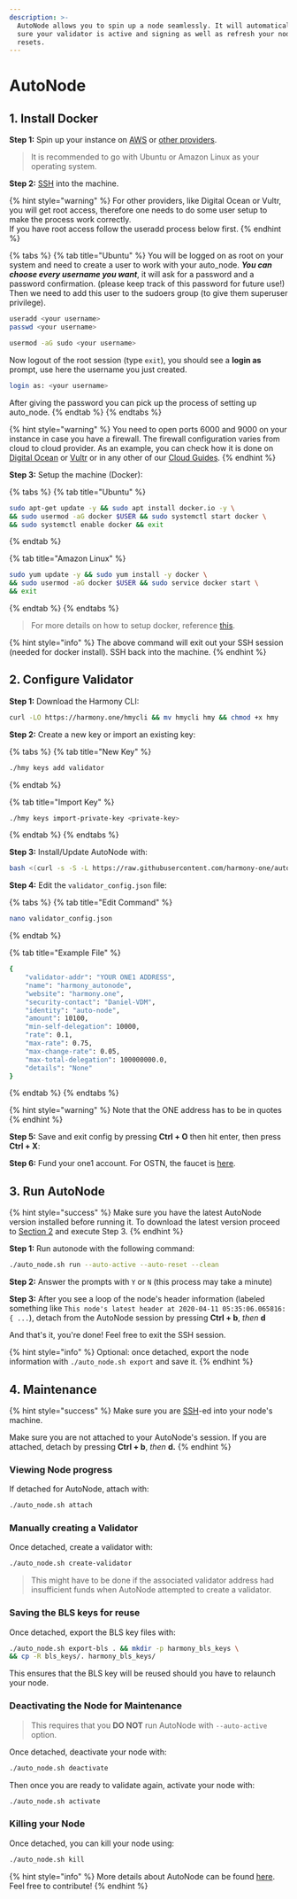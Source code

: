 ```yaml
---
description: >-
  AutoNode allows you to spin up a node seamlessly. It will automatically make
  sure your validator is active and signing as well as refresh your node on hard
  resets.
---
```


# AutoNode

## 1. Install Docker

**Step 1:** Spin up your instance on [AWS](first-time-setup/cloud-guides/aws.md) or [other providers](https://docs.harmony.one/home/validators/first-time-setup/cloud-guides).

> It is recommended to go with Ubuntu or Amazon Linux as your operating system.

**Step 2:** [SSH](https://docs.harmony.one/home/validators/first-time-setup/cloud-guides/aws#step-2-connecting-to-your-aws-instance) into the machine.

{% hint style="warning" %}
For other providers, like Digital Ocean or Vultr, you will get root access, therefore one needs to do some user setup to make the process work correctly.  
If you have root access follow the useradd process below first.
{% endhint %}

{% tabs %}
{% tab title="Ubuntu" %}
You will be logged on as root on your system and need to create a user to work with your auto\_node. _**You can choose every username you want**_, it will ask for a password and a password confirmation. \(please keep track of this password for future use!\)  
Then we need to add this user to the sudoers group \(to give them superuser privilege\).

```bash
useradd <your username>
passwd <your username>

usermod -aG sudo <your username>
```

Now logout of the root session \(type `exit`\), you should see a **login as** prompt, use here the username you just created.

```bash
login as: <your username>
```

After giving the password you can pick up the process of setting up auto\_node.
{% endtab %}
{% endtabs %}

{% hint style="warning" %}
You need to open ports 6000 and 9000 on your instance in case you have a firewall. The firewall configuration varies from cloud to cloud provider. As an example, you can check how it is done on [Digital Ocean](https://docs.harmony.one/home/validators/first-time-setup/cloud-guides/digital-ocean#firewall-setup) or [Vultr](https://docs.harmony.one/home/validators/first-time-setup/cloud-guides/vultr#firewall-setup) or in any other of our [Cloud Guides](https://docs.harmony.one/home/validators/first-time-setup/cloud-guides).
{% endhint %}

**Step 3:** Setup the machine \(Docker\):

{% tabs %}
{% tab title="Ubuntu" %}
```bash
sudo apt-get update -y && sudo apt install docker.io -y \
&& sudo usermod -aG docker $USER && sudo systemctl start docker \
&& sudo systemctl enable docker && exit
```
{% endtab %}

{% tab title="Amazon Linux" %}
```bash
sudo yum update -y && sudo yum install -y docker \
&& sudo usermod -aG docker $USER && sudo service docker start \
&& exit
```
{% endtab %}
{% endtabs %}

> For more details on how to setup docker, reference [this](https://docs.docker.com/engine/install/).

{% hint style="info" %}
The above command will exit out your SSH session \(needed for docker install\). SSH back into the machine.
{% endhint %}

## 2. Configure Validator

**Step 1:** Download the Harmony CLI:

```bash
curl -LO https://harmony.one/hmycli && mv hmycli hmy && chmod +x hmy
```

**Step 2:** Create a new key or import an existing key:

{% tabs %}
{% tab title="New Key" %}
```bash
./hmy keys add validator
```
{% endtab %}

{% tab title="Import Key" %}
```bash
./hmy keys import-private-key <private-key>
```
{% endtab %}
{% endtabs %}

**Step 3:** Install/Update AutoNode with:

```bash
bash <(curl -s -S -L https://raw.githubusercontent.com/harmony-one/auto-node/master/scripts/install.sh)
```

**Step 4:** Edit the `validator_config.json` file:

{% tabs %}
{% tab title="Edit Command" %}
```bash
nano validator_config.json
```
{% endtab %}

{% tab title="Example File" %}
```bash
{
    "validator-addr": "YOUR ONE1 ADDRESS",
    "name": "harmony_autonode",
    "website": "harmony.one",
    "security-contact": "Daniel-VDM",
    "identity": "auto-node",
    "amount": 10100,
    "min-self-delegation": 10000,
    "rate": 0.1,
    "max-rate": 0.75,
    "max-change-rate": 0.05,
    "max-total-delegation": 100000000.0,
    "details": "None"
}
```
{% endtab %}
{% endtabs %}

{% hint style="warning" %}
Note that the ONE address has to be in quotes
{% endhint %}

**Step 5:** Save and exit config by pressing **Ctrl + O** then hit enter, then press **Ctrl + X**:

**Step 6:** Fund your one1 account. For OSTN, the faucet is [here](https://faucet.os.hmny.io/).

## **3. Run AutoNode**

{% hint style="success" %}
Make sure you have the latest AutoNode version installed before running it. To download the latest version proceed to [Section 2](https://docs.harmony.one/home/validators/autonode-1#2-configure-validator) and execute Step 3.
{% endhint %}

**Step 1:** Run autonode with the following command:

```bash
./auto_node.sh run --auto-active --auto-reset --clean
```

**Step 2:** Answer the prompts with `Y` or `N` \(this process may take a minute\)

**Step 3:** After you see a loop of the node's header information \(labeled something like `This node's latest header at 2020-04-11 05:35:06.065816: { ...`\), detach from the AutoNode session by pressing **Ctrl + b**, _then_ **d** 

And that's it, you're done! Feel free to exit the SSH session. 

{% hint style="info" %}
Optional: once detached, export the node information with `./auto_node.sh export` and save it.
{% endhint %}

## 4. Maintenance

{% hint style="success" %}
Make sure you are [SSH](https://docs.harmony.one/home/validators/first-time-setup/cloud-guides/aws#step-2-connecting-to-your-aws-instance)-ed into your node's machine.

Make sure you are not attached to your AutoNode's session. If you are attached, detach by pressing **Ctrl + b**, _then_ **d.** 
{% endhint %}

### Viewing Node progress

If detached for AutoNode, attach with:

```bash
./auto_node.sh attach
```

### Manually creating a Validator

Once detached, create a validator with:

```bash
./auto_node.sh create-validator
```

> This might have to be done if the associated validator address had insufficient funds when AutoNode attempted to create a validator.

### Saving the BLS keys for reuse

Once detached, export the BLS key files with: 

```bash
./auto_node.sh export-bls . && mkdir -p harmony_bls_keys \
&& cp -R bls_keys/. harmony_bls_keys/
```

This ensures that the BLS key will be reused should you have to relaunch your node.

### Deactivating the Node for Maintenance

> This requires that you **DO NOT** run AutoNode with `--auto-active` option.

Once detached, deactivate your node with:

```bash
./auto_node.sh deactivate
```

Then once you are ready to validate again, activate your node with:

```bash
./auto_node.sh activate
```

### Killing your Node

Once detached, you can kill your node using:

```bash
./auto_node.sh kill
```

{% hint style="info" %}
More details about AutoNode can be found [here](https://github.com/harmony-one/auto-node). Feel free to contribute!
{% endhint %}

##  

